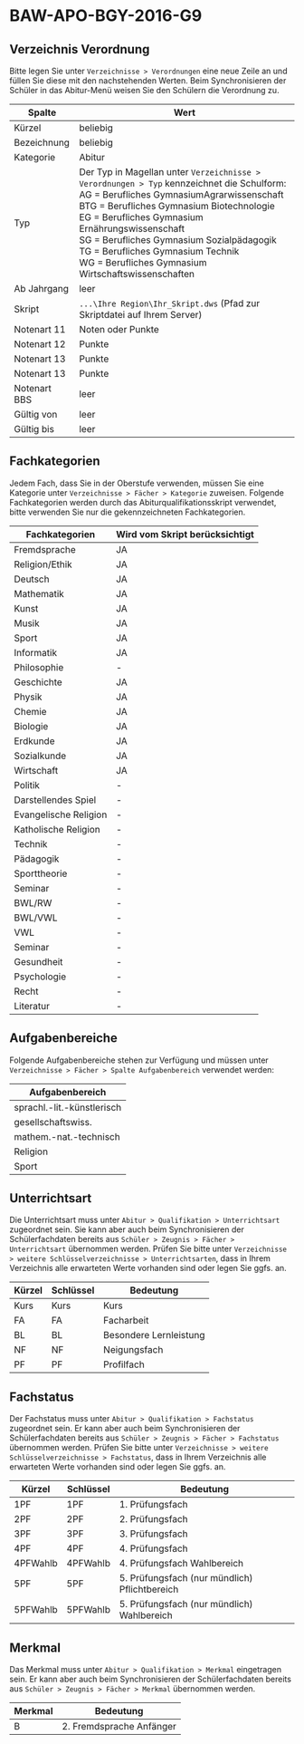 # BAW-APO-BGY-2016-G9

## Verzeichnis Verordnung
Bitte legen Sie unter ```Verzeichnisse > Verordnungen``` eine neue Zeile an und füllen Sie diese mit den nachstehenden Werten. Beim Synchronisieren der Schüler in das Abitur-Menü weisen Sie den Schülern die Verordnung zu.



| Spalte       | Wert                                     |
|--------------|------------------------------------------|
| Kürzel       | beliebig                                 |
| Bezeichnung  | beliebig                                 |
| Kategorie    | Abitur                                   |
| Typ          | Der Typ in Magellan unter ```Verzeichnisse > Verordnungen > Typ``` kennzeichnet die Schulform: <br/> AG  = Berufliches GymnasiumAgrarwissenschaft <br/>BTG = Berufliches Gymnasium Biotechnologie <br/> EG  = Berufliches Gymnasium Ernährungswissenschaft <br/> SG  = Berufliches Gymnasium Sozialpädagogik <br/> TG  = Berufliches Gymnasium Technik <br/> WG  = Berufliches Gymnasium Wirtschaftswissenschaften |
| Ab Jahrgang  | leer                                     |
| Skript       | ```...\Ihre Region\Ihr_Skript.dws``` (Pfad zur Skriptdatei auf Ihrem Server) |
| Notenart 11  | Noten oder Punkte                        |
| Notenart 12  | Punkte                                   |
| Notenart 13  | Punkte                                   |
| Notenart 13  | Punkte                                   |
| Notenart BBS | leer                                     |
| Gültig von   | leer                                     |
| Gültig bis   | leer                                     |






## Fachkategorien
Jedem Fach, dass Sie in der Oberstufe verwenden, müssen Sie eine Kategorie unter ```Verzeichnisse > Fächer > Kategorie``` zuweisen.
Folgende Fachkategorien werden durch das Abiturqualifikationsskript verwendet, bitte verwenden Sie nur die gekennzeichneten Fachkategorien.


| Fachkategorien        | Wird vom Skript berücksichtigt |
|-----------------------|--------------------------------|
| Fremdsprache          | JA                             |
| Religion/Ethik        | JA                             |
| Deutsch               | JA                             |
| Mathematik            | JA                             |
| Kunst                 | JA                             |
| Musik                 | JA                             |
| Sport                 | JA                             |
| Informatik            | JA                             |
| Philosophie           | -                              |
| Geschichte            | JA                             |
| Physik                | JA                             |
| Chemie                | JA                             |
| Biologie              | JA                             |
| Erdkunde              | JA                             |
| Sozialkunde           | JA                             |
| Wirtschaft            | JA                             |
| Politik               | -                              |
| Darstellendes Spiel   | -                              |
| Evangelische Religion | -                              |
| Katholische Religion  | -                              |
| Technik               | -                              |
| Pädagogik             | -                              |
| Sporttheorie          | -                              |
| Seminar               | -                              |
| BWL/RW                | -                              |
| BWL/VWL               | -                              |
| VWL                   | -                              |
| Seminar               | -                              |
| Gesundheit            | -                              |
| Psychologie           | -                              |
| Recht                 | -                              |
| Literatur             | -                              |


## Aufgabenbereiche
Folgende Aufgabenbereiche stehen zur Verfügung und müssen unter ```Verzeichnisse > Fächer > Spalte Aufgabenbereich``` verwendet werden:


| Aufgabenbereich            |
|----------------------------|
| sprachl.-lit.-künstlerisch |
| gesellschaftswiss.         |
| mathem.-nat.-technisch     |
| Religion                   |
| Sport                      |



## Unterrichtsart
Die Unterrichtsart muss unter ```Abitur > Qualifikation > Unterrichtsart``` zugeordnet sein. Sie kann aber auch beim Synchronisieren der Schülerfachdaten bereits aus ```Schüler > Zeugnis > Fächer > Unterrichtsart``` übernommen werden. 
Prüfen Sie bitte unter ```Verzeichnisse > weitere Schlüsselverzeichnisse > Unterrichtsarten```,  dass in Ihrem Verzeichnis alle erwarteten Werte vorhanden sind oder legen Sie ggfs. an.


| Kürzel | Schlüssel | Bedeutung              |
|--------|-----------|------------------------|
| Kurs   | Kurs      | Kurs                   |
| FA     | FA        | Facharbeit             |
| BL     | BL        | Besondere Lernleistung |
| NF     | NF        | Neigungsfach           |
| PF     | PF        | Profilfach             |




## Fachstatus
Der Fachstatus muss unter ```Abitur > Qualifikation > Fachstatus``` zugeordnet sein. Er kann aber auch beim Synchronisieren der Schülerfachdaten bereits aus ```Schüler > Zeugnis > Fächer > Fachstatus``` übernommen werden. 
Prüfen Sie bitte unter ```Verzeichnisse > weitere Schlüsselverzeichnisse > Fachstatus```,  dass in Ihrem Verzeichnis alle erwarteten Werte vorhanden sind oder legen Sie ggfs. an.


| Kürzel   | Schlüssel | Bedeutung                                |
|----------|-----------|------------------------------------------|
| 1PF      | 1PF       | 1. Prüfungsfach                          |
| 2PF      | 2PF       | 2. Prüfungsfach                          |
| 3PF      | 3PF       | 3. Prüfungsfach                          |
| 4PF      | 4PF       | 4. Prüfungsfach                          |
| 4PFWahlb | 4PFWahlb  | 4. Prüfungsfach Wahlbereich              |
| 5PF      | 5PF       | 5. Prüfungsfach (nur mündlich) Pflichtbereich |
| 5PFWahlb | 5PFWahlb  | 5. Prüfungsfach (nur mündlich) Wahlbereich |



## Merkmal
Das Merkmal muss unter ```Abitur > Qualifikation > Merkmal``` eingetragen sein. Er kann aber auch beim Synchronisieren der Schülerfachdaten bereits aus ```Schüler > Zeugnis > Fächer > Merkmal``` übernommen werden. 


| Merkmal | Bedeutung                |
|---------|--------------------------|
| B       | 2. Fremdsprache Anfänger |

